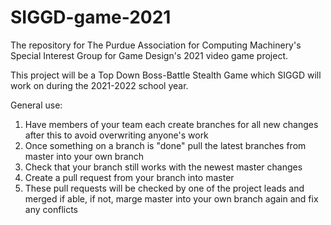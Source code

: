 # SIGGD-game-2021
The repository for The Purdue Association for Computing Machinery's Special Interest Group for Game Design's 2021 video game project.

This project will be a Top Down Boss-Battle Stealth Game which SIGGD will work on during the 2021-2022 school year.

General use:
  1) Have members of your team each create branches for all new changes after this to avoid overwriting anyone's work
  2) Once something on a branch is "done" pull the latest branches from master into your own branch
  3) Check that your branch still works with the newest master changes
  4) Create a pull request from your branch into master
  5) These pull requests will be checked by one of the project leads and merged if able, if not, marge master into your own branch again and fix any conflicts
